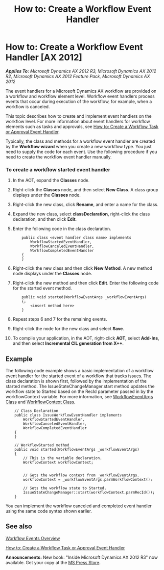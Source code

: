 ﻿---
title: 'How to: Create a Workflow Event Handler'
TOCTitle: 'How to: Create a Workflow Event Handler'
ms:assetid: 96d8e39e-589b-4b5c-bf7c-af10f030c378
ms:mtpsurl: https://msdn.microsoft.com/en-us/library/Cc606215(v=AX.60)
ms:contentKeyID: 35247685
ms.date: 05/18/2015
mtps_version: v=AX.60
---

# How to: Create a Workflow Event Handler [AX 2012]


_**Applies To:** Microsoft Dynamics AX 2012 R3, Microsoft Dynamics AX 2012 R2, Microsoft Dynamics AX 2012 Feature Pack, Microsoft Dynamics AX 2012_

The event handlers for a Microsoft Dynamics AX workflow are provided on a workflow and workflow element level. Workflow event handlers process events that occur during execution of the workflow, for example, when a workflow is canceled.

This topic describes how to create and implement event handlers on the workflow level. For more information about event handlers for workflow elements such as tasks and approvals, see [How to: Create a Workflow Task or Approval Event Handler](how-to-create-a-workflow-task-or-approval-event-handler.md).

Typically, the class and methods for a workflow event handler are created by the **Workflow wizard** when you create a new workflow type. You just need to supply the code for each event. Use the following procedure if you need to create the workflow event handler manually.

### To create a workflow started event handler

1.  In the AOT, expand the **Classes** node.

2.  Right-click the **Classes** node, and then select **New Class**. A class group displays under the **Classes** node.

3.  Right-click the new class, click **Rename**, and enter a name for the class.

4.  Expand the new class, select **classDeclaration**, right-click the class declaration, and then click **Edit**.

5.  Enter the following code in the class declaration.
    ```X++  
        public class <event handler class name> implements
            WorkflowStartedEventHandler,
            WorkflowCanceledEventHandler,
            WorkflowCompletedEventHandler
        {
        }
    ```
6.  Right-click the new class and then click **New Method**. A new method node displays under the **Classes** node.

7.  Right-click the new method and then click **Edit**. Enter the following code for the started event method.
    ```X++  
        public void started(WorkflowEventArgs _workflowEventArgs)
        {;
            <insert method here>
        }
    ```
8.  Repeat steps 6 and 7 for the remaining events.

9.  Right-click the node for the new class and select **Save**.

10. To compile your application, in the AOT, right-click **AOT**, select **Add-Ins**, and then select **Incremental CIL generation from X++**.

## Example

The following code example shows a basic implementation of a workflow event handler for the started event of a workflow that tracks issues. The class declaration is shown first, followed by the implementation of the started method. The IssueStateChangeManager.start method updates the workflow state to Started based on the RecId parameter passed in by the workflowContext variable. For more information, see [WorkflowEventArgs Class](https://msdn.microsoft.com/en-us/library/gg831514\(v=ax.60\)) and [WorkflowContext Class](https://msdn.microsoft.com/en-us/library/gg798325\(v=ax.60\)).
```X++  
    // Class Declaration
    public class IssueWorkflowEventHandler implements
        WorkflowStartedEventHandler,
        WorkflowCanceledEventHandler,
        WorkflowCompletedEventHandler
    {
    }
     
    // WorkflowStarted method
    public void started(WorkflowEventArgs _workflowEventArgs)
    {
        // This is the variable declaration.
        WorkflowContext workflowContext;
        
     
        // Gets the workflow context from _workflowEventArgs.
        workflowContext = _workflowEventArgs.parmWorkflowContext();
     
        // Sets the workflow state to Started.
        IssueStateChangeManager::start(workflowContext.parmRecId());
    }
```
You can implement the workflow canceled and completed event handler using the same code syntax shown earlier.

## See also

[Workflow Events Overview](workflow-events-overview.md)

[How to: Create a Workflow Task or Approval Event Handler](how-to-create-a-workflow-task-or-approval-event-handler.md)

  
**Announcements:** New book: "Inside Microsoft Dynamics AX 2012 R3" now available. Get your copy at the [MS Press Store](https://www.microsoftpressstore.com/store/inside-microsoft-dynamics-ax-2012-r3-9780735685109).

